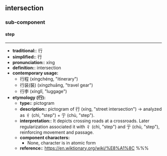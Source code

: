 ## intersection
### sub-component
#### step
---
- **traditional:**: 行
- **simplified:**: 行
- **pronunciation:**: xíng
- **definition:**: intersection
- **contemporary usage:**
  - 行程 (xíngchéng, "itinerary")
  - 行装(裝) (xíngzhuāng, "travel gear")
  - 行李 (xínglǐ, "luggage")
- **etymology (行):**
  - **type:**: pictogram
  - **description:**: pictogram of 行 (xíng, "street intersection") → analyzed as 彳 (chì, "step") + 亍 (chù, "step").
  - **interpretation:**: It depicts crossing roads at a crossroads. Later regularization associated it with 彳 (chì, "step") and 亍 (chù, "step"), reinforcing movement and passage.
  - **component characters:**
    - None, character is in atomic form
  - **reference:**: https://en.wiktionary.org/wiki/%E8%A1%8C
%%%
